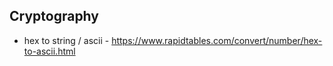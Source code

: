 ## Cryptography

- hex to string / ascii - https://www.rapidtables.com/convert/number/hex-to-ascii.html
